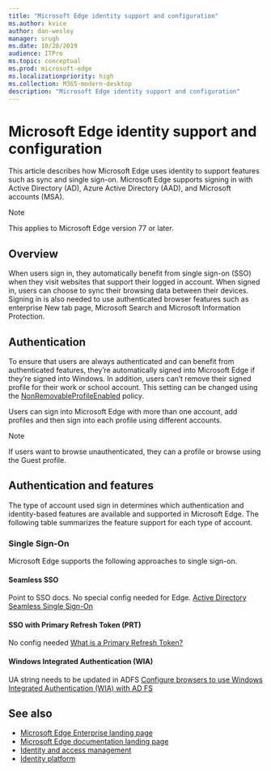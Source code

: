 ```yaml
---
title: "Microsoft Edge identity support and configuration"
ms.author: kvice
author: dan-wesley
manager: srugh
ms.date: 10/28/2019
audience: ITPro
ms.topic: conceptual
ms.prod: microsoft-edge
ms.localizationpriority: high
ms.collection: M365-modern-desktop
description: "Microsoft Edge identity support and configuration"
---
```


# Microsoft Edge identity support and configuration

This article describes how Microsoft Edge uses identity to support features such as sync and single sign-on. Microsoft Edge supports signing in with Active Directory (AD), Azure Active Directory (AAD), and Microsoft accounts (MSA).

> [!NOTE]
> This applies  to Microsoft Edge version 77 or later.

## Overview

When users sign in, they automatically benefit from single sign-on (SSO) when they visit websites that support their logged in account. When signed in, users can choose to sync their browsing data between their devices. Signing in is also needed to use authenticated browser features such as enterprise New tab page, Microsoft Search and Microsoft Information Protection.

## Authentication

To ensure that users are always authenticated and can benefit from authenticated features, they’re automatically signed into Microsoft Edge if they’re signed into Windows.  In addition, users can’t remove their signed profile for their work or school account. This setting can be changed using the [NonRemovableProfileEnabled](https://docs.microsoft.com/DeployEdge/microsoft-edge-policies#nonremovableprofileenabled) policy.

Users can sign into Microsoft Edge with more than one account, add profiles and then sign into each profile using different accounts.

> [!NOTE]
> If users want to browse unauthenticated, they can a profile or browse using the Guest profile.

## Authentication and features

The type of account used sign in determines which authentication and identity-based features are available and supported in Microsoft Edge. The following table summarizes the feature support for each type of account.

### Single Sign-On

Microsoft Edge supports the following approaches to single sign-on.

#### Seamless SSO

Point to SSO docs. No special config needed for Edge.
[Active Directory Seamless Single Sign-On](https://docs.microsoft.com/en-us/azure/active-directory/hybrid/how-to-connect-sso)

#### SSO with Primary Refresh Token (PRT)

No config needed
[What is a Primary Refresh Token?](https://docs.microsoft.com/en-us/azure/active-directory/devices/concept-primary-refresh-token)

#### Windows Integrated Authentication (WIA)

UA string needs to be updated in ADFS
[Configure browsers to use Windows Integrated Authentication (WIA) with AD FS](https://docs.microsoft.com/en-us/windows-server/identity/ad-fs/operations/configure-ad-fs-browser-wia)

## See also

- [Microsoft Edge Enterprise landing page](https://www.microsoftedgeinsider.com/enterprise)
- [Microsoft Edge documentation landing page](https://docs.microsoft.com/DeployEdge/)
- [Identity and access management](https://www.microsoft.com/en-us/security/technology/identity-access-management)
- [Identity platform](https://developer.microsoft.com/en-us/identity)
